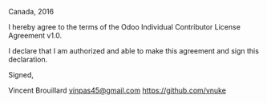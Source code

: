 Canada, 2016

I hereby agree to the terms of the Odoo Individual Contributor License
Agreement v1.0.

I declare that I am authorized and able to make this agreement and sign this
declaration.

Signed,

Vincent Brouillard vinpas45@gmail.com https://github.com/vnuke